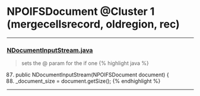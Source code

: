 # NPOIFSDocument @Cluster 1 (mergecellsrecord, oldregion, rec)

***

### [NDocumentInputStream.java](https://searchcode.com/codesearch/view/97397922/)
> sets the @ param for the if one 
{% highlight java %}
87. public NDocumentInputStream(NPOIFSDocument document) {
92.   _document_size = document.getSize();
{% endhighlight %}

***


